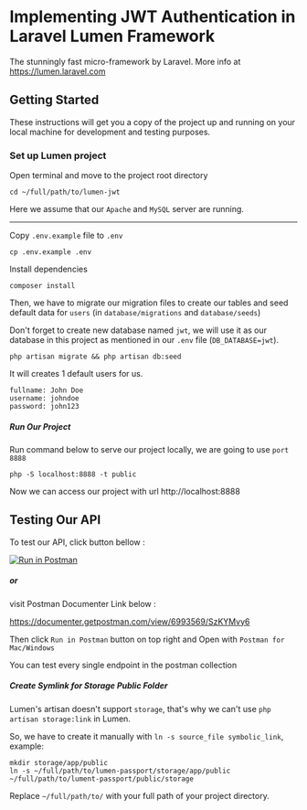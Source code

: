 # Implementing JWT Authentication in Laravel Lumen Framework #
The stunningly fast micro-framework by Laravel. More info at https://lumen.laravel.com

## Getting Started
These instructions will get you a copy of the project up and running on your local machine for development and testing purposes.

### Set up Lumen project

Open terminal and move to the project root directory
```
cd ~/full/path/to/lumen-jwt
```

Here we assume that our `Apache` and `MySQL` server are running.

---

Copy `.env.example` file to `.env`
```
cp .env.example .env
```

Install dependencies
```
composer install
```

Then, we have to migrate our migration files to create our tables and seed default data for `users`
(in `database/migrations` and `database/seeds`)

Don't forget to create new database named `jwt`, we will use it as our database in this project as mentioned in our `.env` file (`DB_DATABASE=jwt`).
```
php artisan migrate && php artisan db:seed
```
It will creates 1 default users for us.
```
fullname: John Doe
username: johndoe
password: john123
```

##### Run Our Project
Run command below to serve our project locally, we are going to use `port 8888`
```
php -S localhost:8888 -t public
```
Now we can access our project with url http://localhost:8888


## Testing Our API
To test our API, click button bellow : 

[![Run in Postman](https://run.pstmn.io/button.svg)](https://app.getpostman.com/run-collection/9a089a056ead81ecd383)

##### or
visit Postman Documenter Link below :

https://documenter.getpostman.com/view/6993569/SzKYMvy6

Then click `Run in Postman` button on top right and Open with `Postman for Mac/Windows`

You can test every single endpoint in the postman collection


##### Create Symlink for Storage Public Folder
Lumen's artisan doesn't support `storage`, that's why we can't use `php artisan storage:link` in Lumen.

So, we have to create it manually with `ln -s source_file symbolic_link`, example:
```
mkdir storage/app/public
ln -s ~/full/path/to/lumen-passport/storage/app/public ~/full/path/to/lument-passport/public/storage
```
Replace `~/full/path/to/` with your full path of your project directory.
